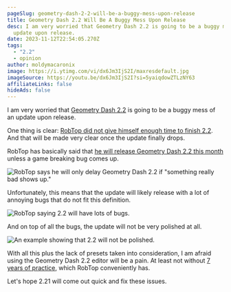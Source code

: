 ```yaml
---
pageSlug: geometry-dash-2-2-will-be-a-buggy-mess-upon-release
title: Geometry Dash 2.2 Will Be A Buggy Mess Upon Release
desc: I am very worried that Geometry Dash 2.2 is going to be a buggy mess of an
  update upon release.
date: 2023-11-12T22:54:05.270Z
tags:
  - "2.2"
  - opinion
author: moldymacaronix
image: https://i.ytimg.com/vi/dx6Jm3IjS2I/maxresdefault.jpg
imageSource: https://youtu.be/dx6Jm3IjS2I?si=5yaiqdowZTLzNY63
affiliateLinks: false
hideAds: false
---
```

I am very worried that [Geometry Dash 2.2](/categories/2.2/) is going to be a buggy mess of an update upon release.

One thing is clear: [RobTop did not give himself enough time to finish 2.2](/posts/robtop-announced-the-geometry-dash-2-2-release-date-in-the-worst-way-possible/). And that will be made very clear once the update finally drops.

RobTop has basically said that [he will release Geometry Dash 2.2 this month](/posts/robtop-confirms-geometry-dash-2-2-is-still-set-for-a-november-release-date/) unless a game breaking bug comes up.

![RobTop says he will only delay Geometry Dash 2.2 if "something really bad shows up."](https://pbs.twimg.com/media/F-ll1qLboAIIF-W?format=jpg&name=medium)

Unfortunately, this means that the update will likely release with a lot of annoying bugs that do not fit this definition.

![RobTop saying 2.2 will have lots of bugs.](https://i.imgur.com/wb6Aq2Y.png)

And on top of all the bugs, the update will not be very polished at all.

![An example showing that 2.2 will not be polished.](https://i.imgur.com/W51zAcP.png)

With all this plus the lack of presets taken into consideration, I am afraid using the Geometry Dash 2.2 editor will be a pain. At least not without [7 years of practice](/posts/geometry-dash-2-2-wait-turns-6-years-old/), which RobTop conveniently has.

Let's hope 2.21 will come out quick and fix these issues.